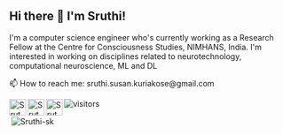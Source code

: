 <h2> Hi there 👋 I'm Sruthi! </h2>

<p> I'm a computer science engineer who's currently working as a Research Fellow at the Centre for Consciousness Studies, NIMHANS, India. I'm interested in working on disciplines related to neurotechnology, computational neuroscience, ML and DL </p>
<p> 📫 How to reach me: sruthi.susan.kuriakose@gmail.com </p>
<p>
<a href="https://www.linkedin.com/in/sruthikuriakose/">
  <img align="left" alt="Sruthi Kuriakose | LinkedIn " width="30px" src="https://raw.githubusercontent.com/peterthehan/peterthehan/master/assets/linkedin.svg" />
</a>
<a href="https://twitter.com/Sruthi_s_k">
  <img align="left" alt="Sruthi Kuriakose | Twitter" width="30px" src="https://raw.githubusercontent.com/peterthehan/peterthehan/master/assets/twitter.svg" />
</a>
<a href="https://www.researchgate.net/profile/Sruthi-Kuriakose-3">
  <img align="left" alt="Sruthi's Research" width="30px" src="https://upload.wikimedia.org/wikipedia/commons/5/5e/ResearchGate_icon_SVG.svg" />
</a>

![visitors](https://visitor-badge.glitch.me/badge?page_id=https://github.com/Sruthi-sk/&left_color=green&right_color=red)
</p>

<p>&nbsp;<img align="center" src="https://github-readme-stats.vercel.app/api?username=Sruthi-sk&count_private=true&theme=radical&show_icons=true&locale=en" alt="Sruthi-sk" /></p>



<!--
**Sruthi-sk/Sruthi-sk** is a ✨ _special_ ✨ repository because its `README.md` (this file) appears on your GitHub profile.

Here are some ideas to get you started:

- 🔭 I’m currently working on ...
- 🌱 I’m currently learning ...
- 👯 I’m looking to collaborate on ...
- 🤔 I’m looking for help with ...
- 💬 Ask me about ...
- 📫 How to reach me: ...
- 😄 Pronouns: ...
- ⚡ Fun fact: ...
-->
